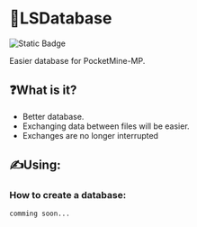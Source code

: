 # 💾LSDatabase
<img alt="Static Badge" src="https://img.shields.io/badge/feature-database-aqua">

Easier database for PocketMine-MP.

## ❓What is it?
- Better database.
- Exchanging data between files will be easier.
- Exchanges are no longer interrupted

## ✍️Using:
### How to create a database:
```PHP
comming soon...
```
